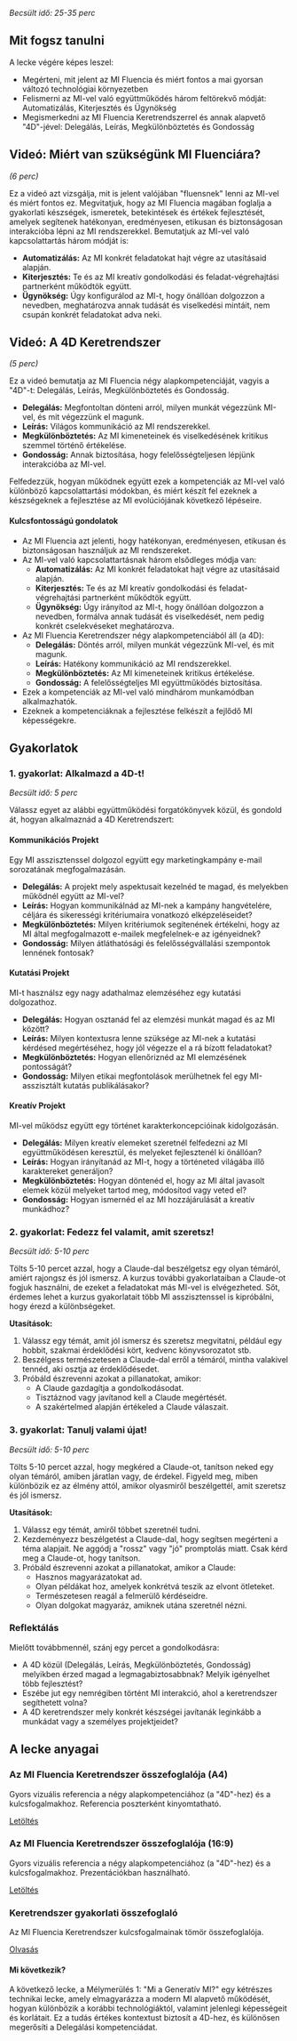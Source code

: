 *Becsült idő: 25-35 perc*

## Mit fogsz tanulni

A lecke végére képes leszel:

*   Megérteni, mit jelent az MI Fluencia és miért fontos a mai gyorsan változó technológiai környezetben
*   Felismerni az MI-vel való együttműködés három feltörekvő módját: Automatizálás, Kiterjesztés és Ügynökség
*   Megismerkedni az MI Fluencia Keretrendszerrel és annak alapvető "4D"-jével: Delegálás, Leírás, Megkülönböztetés és Gondosság

## Videó: Miért van szükségünk MI Fluenciára?

*(6 perc)*

Ez a videó azt vizsgálja, mit is jelent valójában "fluensnek" lenni az MI-vel és miért fontos ez. Megvitatjuk, hogy az MI Fluencia magában foglalja a gyakorlati készségek, ismeretek, betekintések és értékek fejlesztését, amelyek segítenek hatékonyan, eredményesen, etikusan és biztonságosan interakcióba lépni az MI rendszerekkel. Bemutatjuk az MI-vel való kapcsolattartás három módját is:

*   **Automatizálás:** Az MI konkrét feladatokat hajt végre az utasításaid alapján.
*   **Kiterjesztés:** Te és az MI kreatív gondolkodási és feladat-végrehajtási partnerként működtök együtt.
*   **Ügynökség:** Úgy konfigurálod az MI-t, hogy önállóan dolgozzon a nevedben, meghatározva annak tudását és viselkedési mintáit, nem csupán konkrét feladatokat adva neki.

## Videó: A 4D Keretrendszer

*(5 perc)*

Ez a videó bemutatja az MI Fluencia négy alapkompetenciáját, vagyis a "4D"-t: Delegálás, Leírás, Megkülönböztetés és Gondosság.

*   **Delegálás:** Megfontoltan dönteni arról, milyen munkát végezzünk MI-vel, és mit végezzünk el magunk.
*   **Leírás:** Világos kommunikáció az MI rendszerekkel.
*   **Megkülönböztetés:** Az MI kimeneteinek és viselkedésének kritikus szemmel történő értékelése.
*   **Gondosság:** Annak biztosítása, hogy felelősségteljesen lépjünk interakcióba az MI-vel.

Felfedezzük, hogyan működnek együtt ezek a kompetenciák az MI-vel való különböző kapcsolattartási módokban, és miért készít fel ezeknek a készségeknek a fejlesztése az MI evolúciójának következő lépéseire.

#### Kulcsfontosságú gondolatok

*   Az MI Fluencia azt jelenti, hogy hatékonyan, eredményesen, etikusan és biztonságosan használjuk az MI rendszereket.
*   Az MI-vel való kapcsolattartásnak három elsődleges módja van:
    *   **Automatizálás:** Az MI konkrét feladatokat hajt végre az utasításaid alapján.
    *   **Kiterjesztés:** Te és az MI kreatív gondolkodási és feladat-végrehajtási partnerként működtök együtt.
    *   **Ügynökség:** Úgy irányítod az MI-t, hogy önállóan dolgozzon a nevedben, formálva annak tudását és viselkedését, nem pedig konkrét cselekvéseket meghatározva.
*   Az MI Fluencia Keretrendszer négy alapkompetenciából áll (a 4D):
    *   **Delegálás:** Döntés arról, milyen munkát végezzünk MI-vel, és mit magunk.
    *   **Leírás:** Hatékony kommunikáció az MI rendszerekkel.
    *   **Megkülönböztetés:** Az MI kimeneteinek kritikus értékelése.
    *   **Gondosság:** A felelősségteljes MI együttműködés biztosítása.
*   Ezek a kompetenciák az MI-vel való mindhárom munkamódban alkalmazhatók.
*   Ezeknek a kompetenciáknak a fejlesztése felkészít a fejlődő MI képességekre.

## Gyakorlatok

### 1. gyakorlat: Alkalmazd a 4D-t!

*Becsült idő: 5 perc*

Válassz egyet az alábbi együttműködési forgatókönyvek közül, és gondold át, hogyan alkalmaznád a 4D Keretrendszert:

#### Kommunikációs Projekt

Egy MI asszisztenssel dolgozol együtt egy marketingkampány e-mail sorozatának megfogalmazásán.

*   **Delegálás:** A projekt mely aspektusait kezelnéd te magad, és melyekben működnél együtt az MI-vel?
*   **Leírás:** Hogyan kommunikálnád az MI-nek a kampány hangvételére, céljára és sikerességi kritériumaira vonatkozó elképzeléseidet?
*   **Megkülönböztetés:** Milyen kritériumok segítenének értékelni, hogy az MI által megfogalmazott e-mailek megfelelnek-e az igényeidnek?
*   **Gondosság:** Milyen átláthatósági és felelősségvállalási szempontok lennének fontosak?

#### Kutatási Projekt

MI-t használsz egy nagy adathalmaz elemzéséhez egy kutatási dolgozathoz.

*   **Delegálás:** Hogyan osztanád fel az elemzési munkát magad és az MI között?
*   **Leírás:** Milyen kontextusra lenne szüksége az MI-nek a kutatási kérdésed megértéséhez, hogy jól végezze el a rá bízott feladatokat?
*   **Megkülönböztetés:** Hogyan ellenőriznéd az MI elemzésének pontosságát?
*   **Gondosság:** Milyen etikai megfontolások merülhetnek fel egy MI-asszisztált kutatás publikálásakor?

#### Kreatív Projekt

MI-vel működsz együtt egy történet karakterkoncepcióinak kidolgozásán.

*   **Delegálás:** Milyen kreatív elemeket szeretnél felfedezni az MI együttműködésen keresztül, és melyeket fejlesztenél ki önállóan?
*   **Leírás:** Hogyan irányítanád az MI-t, hogy a történeted világába illő karaktereket generáljon?
*   **Megkülönböztetés:** Hogyan döntenéd el, hogy az MI által javasolt elemek közül melyeket tartod meg, módosítod vagy veted el?
*   **Gondosság:** Hogyan ismernéd el az MI hozzájárulását a kreatív munkádhoz?

### 2. gyakorlat: Fedezz fel valamit, amit szeretsz!

*Becsült idő: 5-10 perc*

Tölts 5-10 percet azzal, hogy a Claude-dal beszélgetsz egy olyan témáról, amiért rajongsz és jól ismersz. A kurzus további gyakorlataiban a Claude-ot fogjuk használni, de ezeket a feladatokat más MI-vel is elvégezheted. Sőt, érdemes lehet a kurzus gyakorlatait több MI asszisztenssel is kipróbálni, hogy érezd a különbségeket.

**Utasítások:**

1.  Válassz egy témát, amit jól ismersz és szeretsz megvitatni, például egy hobbit, szakmai érdeklődési kört, kedvenc könyvsorozatot stb.
2.  Beszélgess természetesen a Claude-dal erről a témáról, mintha valakivel tennéd, aki osztja az érdeklődésedet.
3.  Próbáld észrevenni azokat a pillanatokat, amikor:
    *   A Claude gazdagítja a gondolkodásodat.
    *   Tisztáznod vagy javítanod kell a Claude megértését.
    *   A szakértelmed alapján értékeled a Claude válaszait.

### 3. gyakorlat: Tanulj valami újat!

*Becsült idő: 5-10 perc*

Tölts 5-10 percet azzal, hogy megkéred a Claude-ot, tanítson neked egy olyan témáról, amiben járatlan vagy, de érdekel. Figyeld meg, miben különbözik ez az élmény attól, amikor olyasmiről beszélgettél, amit szeretsz és jól ismersz.

**Utasítások:**

1.  Válassz egy témát, amiről többet szeretnél tudni.
2.  Kezdeményezz beszélgetést a Claude-dal, hogy segítsen megérteni a téma alapjait. Ne aggódj a "rossz" vagy "jó" promptolás miatt. Csak kérd meg a Claude-ot, hogy tanítson.
3.  Próbáld észrevenni azokat a pillanatokat, amikor a Claude:
    *   Hasznos magyarázatokat ad.
    *   Olyan példákat hoz, amelyek konkrétvá teszik az elvont ötleteket.
    *   Természetesen reagál a felmerülő kérdéseidre.
    *   Olyan dolgokat magyaráz, amiknek utána szeretnél nézni.

### Reflektálás

Mielőtt továbbmennél, szánj egy percet a gondolkodásra:

*   A 4D közül (Delegálás, Leírás, Megkülönböztetés, Gondosság) melyikben érzed magad a legmagabiztosabbnak? Melyik igényelhet több fejlesztést?
*   Eszébe jut egy nemrégiben történt MI interakció, ahol a keretrendszer segíthetett volna?
*   A 4D keretrendszer mely konkrét készségei javítanák leginkább a munkádat vagy a személyes projektjeidet?

## A lecke anyagai

### Az MI Fluencia Keretrendszer összefoglalója (A4)

Gyors vizuális referencia a négy alapkompetenciához (a "4D"-hez) és a kulcsfogalmakhoz. Referencia poszterként kinyomtatható.

[Letöltés](pamphlets/mi-fluencia-keretrendszer-reszletes.pdf)

### Az MI Fluencia Keretrendszer összefoglalója (16:9)

Gyors vizuális referencia a négy alapkompetenciához (a "4D"-hez) és a kulcsfogalmakhoz. Prezentációkban használható.

[Letöltés](pamphlets/mi-fluencia-keretrendszer.pdf)

### Keretrendszer gyakorlati összefoglaló

Az MI Fluencia Keretrendszer kulcsfogalmainak tömör összefoglalója.

[Olvasás](https://ringling.libguides.com/ai/framework)

#### Mi következik?

A következő lecke, a Mélymerülés 1: "Mi a Generatív MI?" egy kétrészes technikai lecke, amely elmagyarázza a modern MI alapvető működését, hogyan különbözik a korábbi technológiáktól, valamint jelenlegi képességeit és korlátait. Ez a tudás értékes kontextust biztosít a 4D-hez, és különösen megerősíti a Delegálási kompetenciádat.



